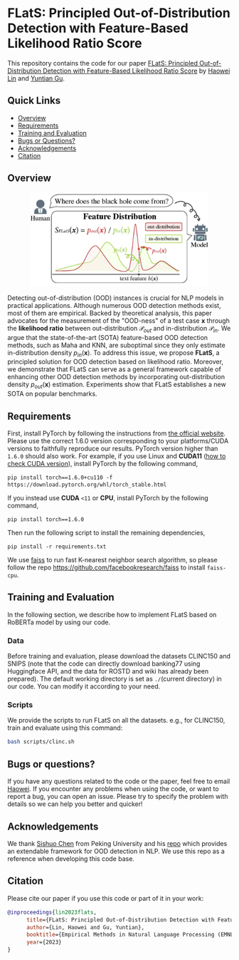 # FLatS: Principled Out-of-Distribution Detection with Feature-Based Likelihood Ratio Score
This repository contains the code for our paper [FLatS: Principled Out-of-Distribution Detection with Feature-Based Likelihood Ratio Score](https://arxiv.org/abs/2310.05083) by [Haowei Lin](https://linhaowei1.github.io/) and [Yuntian Gu](https://github.com/guyuntian).

## Quick Links

- [Overview](#overview)
- [Requirements](#requirements)
- [Training and Evaluation](#training-and-evaluation)
- [Bugs or Questions?](#bugs-or-questions)
- [Acknowledgements](acknowledgements#)
- [Citation](#citation)

## Overview

<div align="center">
    <img src="Figures/main.jpg" width="400px" />
</div>

Detecting out-of-distribution (OOD) instances is crucial for NLP models in practical applications. Although numerous OOD detection methods exist, most of them are empirical. Backed by theoretical analysis, this paper advocates for the measurement of the "OOD-ness" of a test case $\boldsymbol{x}$ through the **likelihood ratio** between out-distribution $\mathcal P_{\textit{out}}$ and in-distribution $\mathcal P_{\textit{in}}$. We argue that the state-of-the-art (SOTA) feature-based OOD detection methods, such as Maha and KNN, are suboptimal since they only estimate in-distribution density $p_{\textit{in}}(\boldsymbol{x})$. To address this issue, we propose **FLatS**, a principled solution for OOD detection based on likelihood ratio. Moreover, we demonstrate that FLatS can serve as a general framework capable of enhancing other OOD detection methods by incorporating out-distribution density $p_{\textit{out}}(\boldsymbol{x})$ estimation. Experiments show that FLatS establishes a new SOTA on popular benchmarks. 

## Requirements

First, install PyTorch by following the instructions from [the official website](https://pytorch.org/). Please use the correct 1.6.0 version corresponding to your platforms/CUDA versions to faithfully reproduce our results. PyTorch version higher than `1.6.0` should also work. For example, if you use Linux and **CUDA11** ([how to check CUDA version](https://varhowto.com/check-cuda-version/)), install PyTorch by the following command,

```
pip install torch==1.6.0+cu110 -f https://download.pytorch.org/whl/torch_stable.html
```

If you instead use **CUDA** `<11` or **CPU**, install PyTorch by the following command,

```
pip install torch==1.6.0
```

Then run the following script to install the remaining dependencies,

```
pip install -r requirements.txt
```

We use [faiss](https://github.com/facebookresearch/faiss) to run fast K-nearest neighbor search algorithm, so please follow the repo https://github.com/facebookresearch/faiss to install `faiss-cpu`.

## Training and Evaluation

In the following section, we describe how to implement FLatS based on RoBERTa model by using our code.

### Data

Before training and evaluation, please download the datasets CLINC150 and SNIPS (note that the code can directly download banking77 using Huggingface API, and the data for ROSTD and wiki has already been prepared). The default working directory is set as ``./``(current directory) in our code. You can modify it according to your need.

### Scripts

We provide the scripts to run FLatS on all the datasets. e.g., for CLINC150, train and evaluate using this command:

```bash
bash scripts/clinc.sh
```

## Bugs or questions?

If you have any questions related to the code or the paper, feel free to email [Haowei](mailto:linhaowei@pku.edu.cn). If you encounter any problems when using the code, or want to report a bug, you can open an issue. Please try to specify the problem with details so we can help you better and quicker!

## Acknowledgements

We thank [Sishuo Chen](https://pkucss.github.io/) from Peking University and his [repo](https://github.com/lancopku/Avg-Avg) which provides an extendable framework for OOD detection in NLP. We use this repo as a reference when developing this code base.

## Citation

Please cite our paper if you use this code or part of it in your work:

```bibtex
@inproceedings{lin2023flats,
      title={FLatS: Principled Out-of-Distribution Detection with Feature-Based Likelihood Ratio Score}, 
      author={Lin, Haowei and Gu, Yuntian},
      booktitle={Empirical Methods in Natural Language Processing (EMNLP)},
      year={2023}
}
```

